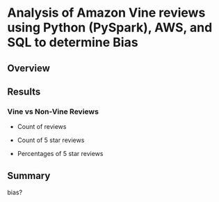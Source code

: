 # Analysis of Amazon Vine reviews using Python (PySpark), AWS, and SQL to determine Bias

## Overview

## Results

### Vine vs Non-Vine Reviews

- Count of reviews

- Count of 5 star reviews

- Percentages of 5 star reviews

## Summary

bias? 
